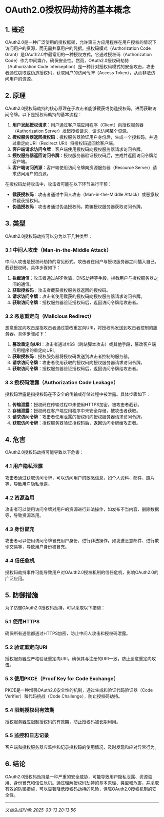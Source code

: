 # OAuth2.0授权码劫持的基本概念

## 1. 概述

OAuth2.0是一种广泛使用的授权框架，允许第三方应用程序在用户授权的情况下访问用户的资源，而无需共享用户的凭据。授权码模式（Authorization Code Grant）是OAuth2.0中最常用的一种授权方式，它通过授权码（Authorization Code）作为中间媒介，确保安全性。然而，OAuth2.0授权码劫持（Authorization Code Interception）是一种针对授权码模式的安全攻击，攻击者通过窃取或伪造授权码，获取用户的访问令牌（Access Token），从而非法访问用户的资源。

## 2. 原理

OAuth2.0授权码劫持的核心原理在于攻击者能够截获或伪造授权码，进而获取访问令牌。以下是授权码劫持的基本流程：

1. **用户发起授权请求**：用户通过客户端应用程序（Client）向授权服务器（Authorization Server）发起授权请求，请求访问某个资源。
2. **授权服务器返回授权码**：授权服务器验证用户身份后，生成一个授权码，并通过重定向URI（Redirect URI）将授权码返回给客户端。
3. **客户端请求访问令牌**：客户端使用授权码向授权服务器请求访问令牌。
4. **授权服务器返回访问令牌**：授权服务器验证授权码后，生成并返回访问令牌给客户端。
5. **客户端访问资源**：客户端使用访问令牌向资源服务器（Resource Server）请求访问用户的资源。

在授权码劫持攻击中，攻击者可能在以下环节进行干预：

- **截获授权码**：攻击者通过中间人攻击（Man-in-the-Middle Attack）或恶意软件截获授权码。
- **伪造授权码**：攻击者通过伪造授权码，欺骗授权服务器获取访问令牌。

## 3. 类型

OAuth2.0授权码劫持可以分为以下几种类型：

### 3.1 中间人攻击（Man-in-the-Middle Attack）

中间人攻击是授权码劫持的常见形式。攻击者在用户与授权服务器之间插入自己，截获授权码。具体步骤如下：

1. **拦截通信**：攻击者通过ARP欺骗、DNS劫持等手段，拦截用户与授权服务器之间的通信。
2. **获取授权码**：攻击者截获授权服务器返回的授权码。
3. **请求访问令牌**：攻击者使用截获的授权码向授权服务器请求访问令牌。
4. **获取访问令牌**：授权服务器验证授权码后，返回访问令牌给攻击者。

### 3.2 恶意重定向（Malicious Redirect）

恶意重定向攻击是指攻击者通过篡改重定向URI，将授权码发送到攻击者控制的服务器。具体步骤如下：

1. **篡改重定向URI**：攻击者通过XSS（跨站脚本攻击）或其他手段，篡改客户端应用程序的重定向URI。
2. **获取授权码**：授权服务器将授权码发送到攻击者控制的服务器。
3. **请求访问令牌**：攻击者使用获取的授权码向授权服务器请求访问令牌。
4. **获取访问令牌**：授权服务器验证授权码后，返回访问令牌给攻击者。

### 3.3 授权码泄露（Authorization Code Leakage）

授权码泄露是指授权码在不安全的传输或存储过程中被泄露。具体步骤如下：

1. **传输泄露**：授权码在传输过程中未使用HTTPS加密，被攻击者截获。
2. **存储泄露**：授权码在客户端应用程序中未安全存储，被攻击者获取。
3. **请求访问令牌**：攻击者使用泄露的授权码向授权服务器请求访问令牌。
4. **获取访问令牌**：授权服务器验证授权码后，返回访问令牌给攻击者。

## 4. 危害

OAuth2.0授权码劫持可能导致以下危害：

### 4.1 用户隐私泄露

攻击者通过获取访问令牌，可以访问用户的敏感信息，如个人资料、邮件、照片等，导致用户隐私泄露。

### 4.2 资源滥用

攻击者可以使用访问令牌对用户的资源进行非法操作，如发布不当内容、删除数据等，导致资源滥用。

### 4.3 身份冒充

攻击者可以使用访问令牌冒充用户身份，进行非法操作，如发送恶意邮件、进行欺诈交易等，导致用户身份被冒充。

### 4.4 信任危机

授权码劫持事件可能导致用户对OAuth2.0授权机制的信任危机，影响OAuth2.0的广泛应用。

## 5. 防御措施

为了防御OAuth2.0授权码劫持，可以采取以下措施：

### 5.1 使用HTTPS

确保所有通信都通过HTTPS加密，防止中间人攻击和授权码泄露。

### 5.2 验证重定向URI

授权服务器应严格验证重定向URI，确保其与注册的URI一致，防止恶意重定向攻击。

### 5.3 使用PKCE（Proof Key for Code Exchange）

PKCE是一种增强OAuth2.0安全性的机制，通过生成和验证代码验证器（Code Verifier）和代码挑战（Code Challenge），防止授权码劫持。

### 5.4 限制授权码有效期

授权服务器应限制授权码的有效期，防止授权码被长期利用。

### 5.5 监控和日志记录

客户端和授权服务器应监控和记录授权码的使用情况，及时发现和应对异常行为。

## 6. 结论

OAuth2.0授权码劫持是一种严重的安全威胁，可能导致用户隐私泄露、资源滥用、身份冒充和信任危机。通过理解授权码劫持的基本原理、类型和危害，并采取有效的防御措施，可以显著降低授权码劫持的风险，保障OAuth2.0授权机制的安全性。

---

*文档生成时间: 2025-03-13 20:13:56*
